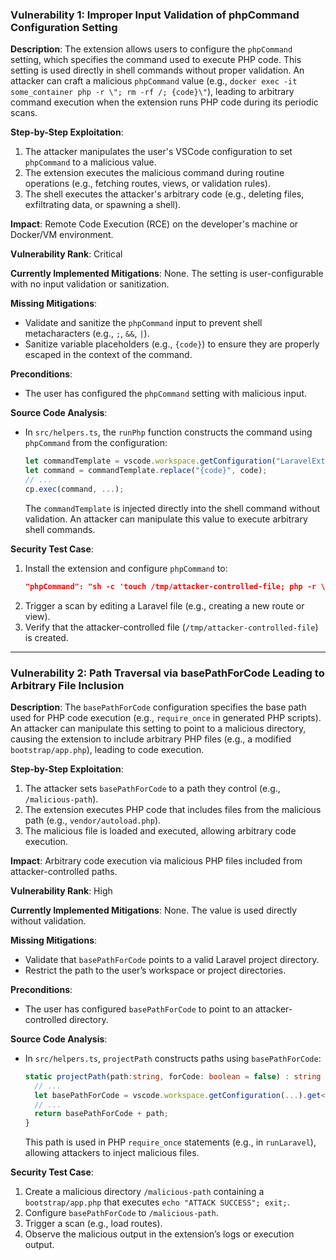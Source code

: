 ### Vulnerability 1: Improper Input Validation of phpCommand Configuration Setting
**Description**:
The extension allows users to configure the `phpCommand` setting, which specifies the command used to execute PHP code. This setting is used directly in shell commands without proper validation. An attacker can craft a malicious `phpCommand` value (e.g., `docker exec -it some_container php -r \"; rm -rf /; {code}\"`), leading to arbitrary command execution when the extension runs PHP code during its periodic scans.

**Step-by-Step Exploitation**:
1. The attacker manipulates the user's VSCode configuration to set `phpCommand` to a malicious value.
2. The extension executes the malicious command during routine operations (e.g., fetching routes, views, or validation rules).
3. The shell executes the attacker's arbitrary code (e.g., deleting files, exfiltrating data, or spawning a shell).

**Impact**:
Remote Code Execution (RCE) on the developer's machine or Docker/VM environment.

**Vulnerability Rank**: Critical

**Currently Implemented Mitigations**: None. The setting is user-configurable with no input validation or sanitization.

**Missing Mitigations**:
- Validate and sanitize the `phpCommand` input to prevent shell metacharacters (e.g., `;`, `&&`, `|`).
- Sanitize variable placeholders (e.g., `{code}`) to ensure they are properly escaped in the context of the command.

**Preconditions**:
- The user has configured the `phpCommand` setting with malicious input.

**Source Code Analysis**:
- In `src/helpers.ts`, the `runPhp` function constructs the command using `phpCommand` from the configuration:
  ```typescript
  let commandTemplate = vscode.workspace.getConfiguration("LaravelExtraIntellisense").get<string>('phpCommand') ?? "php -r \"{code}\"";
  let command = commandTemplate.replace("{code}", code);
  // ...
  cp.exec(command, ...);
  ```
  The `commandTemplate` is injected directly into the shell command without validation. An attacker can manipulate this value to execute arbitrary shell commands.

**Security Test Case**:
1. Install the extension and configure `phpCommand` to:
   ```json
   "phpCommand": "sh -c 'touch /tmp/attacker-controlled-file; php -r \"{code}\"'"
   ```
2. Trigger a scan by editing a Laravel file (e.g., creating a new route or view).
3. Verify that the attacker-controlled file (`/tmp/attacker-controlled-file`) is created.

---

### Vulnerability 2: Path Traversal via basePathForCode Leading to Arbitrary File Inclusion
**Description**:
The `basePathForCode` configuration specifies the base path used for PHP code execution (e.g., `require_once` in generated PHP scripts). An attacker can manipulate this setting to point to a malicious directory, causing the extension to include arbitrary PHP files (e.g., a modified `bootstrap/app.php`), leading to code execution.

**Step-by-Step Exploitation**:
1. The attacker sets `basePathForCode` to a path they control (e.g., `/malicious-path`).
2. The extension executes PHP code that includes files from the malicious path (e.g., `vendor/autoload.php`).
3. The malicious file is loaded and executed, allowing arbitrary code execution.

**Impact**:
Arbitrary code execution via malicious PHP files included from attacker-controlled paths.

**Vulnerability Rank**: High

**Currently Implemented Mitigations**: None. The value is used directly without validation.

**Missing Mitigations**:
- Validate that `basePathForCode` points to a valid Laravel project directory.
- Restrict the path to the user’s workspace or project directories.

**Preconditions**:
- The user has configured `basePathForCode` to point to an attacker-controlled directory.

**Source Code Analysis**:
- In `src/helpers.ts`, `projectPath` constructs paths using `basePathForCode`:
  ```typescript
  static projectPath(path:string, forCode: boolean = false) : string {
    // ...
    let basePathForCode = vscode.workspace.getConfiguration(...).get<string>('basePathForCode');
    // ...
    return basePathForCode + path;
  }
  ```
  This path is used in PHP `require_once` statements (e.g., in `runLaravel`), allowing attackers to inject malicious files.

**Security Test Case**:
1. Create a malicious directory `/malicious-path` containing a `bootstrap/app.php` that executes `echo "ATTACK SUCCESS"; exit;`.
2. Configure `basePathForCode` to `/malicious-path`.
3. Trigger a scan (e.g., load routes).
4. Observe the malicious output in the extension’s logs or execution output.
